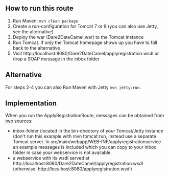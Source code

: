 How to run this route
---------------------
1. Run Maven: ```mvn clean package```
2. Create a run-configuration for Tomcat 7 or 8 (you can also use Jetty, see the alternative)
3. Deploy the war (Dare2DateCamel.war) to the Tomcat instance
4. Run Tomcat. If only the Tomcat homepage shows up you have to fall back to the alternative 
5. Visit http://localhost:8080/Dare2DateCamel/applyregistration.wsdl or drop a SOAP message in the inbox folder

Alternative
-----------
For steps 2-4 you can also Run Maven with Jetty ```mvn jetty:run```. 

Implementation
--------------
When you run the ApplyRegistrationRoute, messages can be obtained from two sources:
* inbox-folder (located in the bin-directory of your Tomcat/Jetty instance (don't run this example with mvn tomcat:run, instead use a separate Tomcat server. In src/main/webapp/WEB-INF/applyregistrationservice an example messages is included which
 you can copy to your inbox folder in case your webservice is not available.
* a webservice with its wsdl served at http://localhost:8080/Dare2DateCamel/applyregistration.wsdl
 (otherwise: http://localhost:8080/applyregistration.wsdl)
